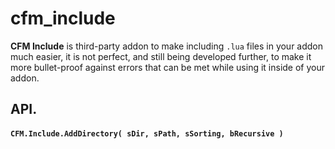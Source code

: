 # cfm_include
**CFM Include** is third-party addon to make including `.lua` files in your addon much easier, it is not perfect, and still being developed further, to make it more bullet-proof against errors that can be met while using it inside of your addon.

## API.
#### `CFM.Include.AddDirectory( sDir, sPath, sSorting, bRecursive )`
